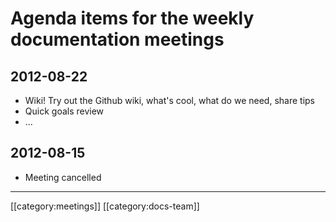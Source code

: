 # Agenda items for the weekly documentation meetings

## 2012-08-22
* Wiki! Try out the Github wiki, what's cool, what do we need, share tips
* Quick goals review
* ...

## 2012-08-15
* Meeting cancelled

*****

[[category:meetings]]
[[category:docs-team]]